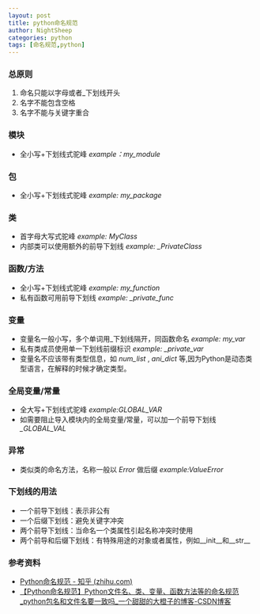 ```yaml
---
layout: post
title: python命名规范
author: NightSheep
categories: python
tags: [命名规范,python]
---
```

### 总原则

1. 命名只能以字母或者_下划线开头
2. 名字不能包含空格
3. 名字不能与关键字重合

### 模块

- 全小写+下划线式驼峰 *example：my_module*

### 包

- 全小写+下划线式驼峰 *example: my_package*

### 类

- 首字母大写式驼峰 *example: MyClass*
- 内部类可以使用额外的前导下划线 *example: _PrivateClass*

### 函数/方法

- 全小写+下划线式驼峰 *example: my_function*
- 私有函数可用前导下划线 *example: _private_func*

### 变量

- 变量名一般小写，多个单词用_下划线隔开，同函数命名 *example: my_var*
- 私有类成员使用单一下划线前缀标识 *example: _private_var*
- 变量名不应该带有类型信息，如 *num_list* , *ani_dict* 等,因为Python是动态类型语言，在解释的时候才确定类型。

### 全局变量/常量

- 全大写+下划线式驼峰 *example:GLOBAL_VAR*
- 如需要阻止导入模块内的全局变量/常量，可以加一个前导下划线 *_GLOBAL_VAL*

### 异常

- 类似类的命名方法，名称一般以 *Error* 做后缀 *example:ValueError*

### 下划线的用法

- 一个前导下划线：表示非公有
- 一个后缀下划线：避免关键字冲突
- 两个前导下划线：当命名一个类属性引起名称冲突时使用
- 两个前导和后缀下划线：有特殊用途的对象或者属性，例如__init__和__str__

### 参考资料

- [Python命名规范 - 知乎 (zhihu.com)](https://zhuanlan.zhihu.com/p/74072586)
- [【Python命名规范】Python文件名、类、变量、函数方法等的命名规范_python包名和文件名要一致吗_一个甜甜的大橙子的博客-CSDN博客](https://blog.csdn.net/chengyikang20/article/details/124706919)

